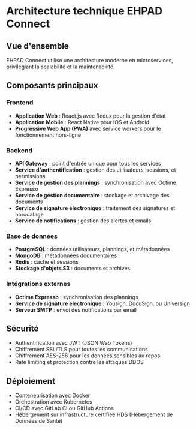 # Architecture technique EHPAD Connect

## Vue d'ensemble

EHPAD Connect utilise une architecture moderne en microservices, privilégiant la scalabilité et la maintenabilité.

## Composants principaux

### Frontend
- **Application Web** : React.js avec Redux pour la gestion d'état
- **Application Mobile** : React Native pour iOS et Android
- **Progressive Web App (PWA)** avec service workers pour le fonctionnement hors-ligne

### Backend
- **API Gateway** : point d'entrée unique pour tous les services
- **Service d'authentification** : gestion des utilisateurs, sessions, et permissions
- **Service de gestion des plannings** : synchronisation avec Octime Expresso
- **Service de gestion documentaire** : stockage et archivage des documents
- **Service de signature électronique** : traitement des signatures et horodatage
- **Service de notifications** : gestion des alertes et emails

### Base de données
- **PostgreSQL** : données utilisateurs, plannings, et métadonnées
- **MongoDB** : métadonnées documentaires
- **Redis** : cache et sessions
- **Stockage d'objets S3** : documents et archives

### Intégrations externes
- **Octime Expresso** : synchronisation des plannings
- **Service de signature électronique** : Yousign, DocuSign, ou Universign
- **Serveur SMTP** : envoi des notifications par email

## Sécurité

- Authentification avec JWT (JSON Web Tokens)
- Chiffrement SSL/TLS pour toutes les communications
- Chiffrement AES-256 pour les données sensibles au repos
- Rate limiting et protection contre les attaques DDOS

## Déploiement

- Conteneurisation avec Docker
- Orchestration avec Kubernetes
- CI/CD avec GitLab CI ou GitHub Actions
- Hébergement sur infrastructure certifiée HDS (Hébergement de Données de Santé)
